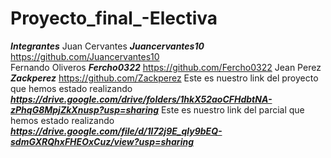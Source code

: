 # Proyecto_final_-Electiva

***Integrantes***
Juan Cervantes    ***Juancervantes10*** https://github.com/Juancervantes10  
Fernando Oliveros ***Fercho0322***      https://github.com/Fercho0322
Jean Perez        ***Zackperez***       https://github.com/Zackperez
Este es nuestro link del proyecto que hemos estado realizando ***https://drive.google.com/drive/folders/1hkX52aoCFHdbtNA-zPhqG8MpjZkXnusp?usp=sharing***
Este es nuestro link del parcial que hemos estado realizando ***https://drive.google.com/file/d/1l72j9E_qly9bEQ-sdmGXRQhxFHEOxCuz/view?usp=sharing***
